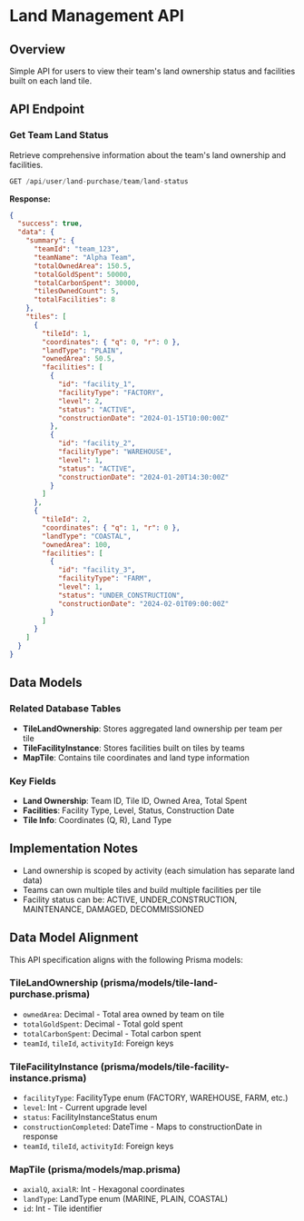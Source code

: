 # Land Management API

## Overview
Simple API for users to view their team's land ownership status and facilities built on each land tile.

## API Endpoint

### Get Team Land Status
Retrieve comprehensive information about the team's land ownership and facilities.

```typescript
GET /api/user/land-purchase/team/land-status
```

**Response:**
```json
{
  "success": true,
  "data": {
    "summary": {
      "teamId": "team_123",
      "teamName": "Alpha Team",
      "totalOwnedArea": 150.5,
      "totalGoldSpent": 50000,
      "totalCarbonSpent": 30000,
      "tilesOwnedCount": 5,
      "totalFacilities": 8
    },
    "tiles": [
      {
        "tileId": 1,
        "coordinates": { "q": 0, "r": 0 },
        "landType": "PLAIN",
        "ownedArea": 50.5,
        "facilities": [
          {
            "id": "facility_1",
            "facilityType": "FACTORY",
            "level": 2,
            "status": "ACTIVE",
            "constructionDate": "2024-01-15T10:00:00Z"
          },
          {
            "id": "facility_2", 
            "facilityType": "WAREHOUSE",
            "level": 1,
            "status": "ACTIVE",
            "constructionDate": "2024-01-20T14:30:00Z"
          }
        ]
      },
      {
        "tileId": 2,
        "coordinates": { "q": 1, "r": 0 },
        "landType": "COASTAL",
        "ownedArea": 100,
        "facilities": [
          {
            "id": "facility_3",
            "facilityType": "FARM",
            "level": 1,
            "status": "UNDER_CONSTRUCTION",
            "constructionDate": "2024-02-01T09:00:00Z"
          }
        ]
      }
    ]
  }
}
```

## Data Models

### Related Database Tables
- **TileLandOwnership**: Stores aggregated land ownership per team per tile
- **TileFacilityInstance**: Stores facilities built on tiles by teams
- **MapTile**: Contains tile coordinates and land type information

### Key Fields
- **Land Ownership**: Team ID, Tile ID, Owned Area, Total Spent
- **Facilities**: Facility Type, Level, Status, Construction Date
- **Tile Info**: Coordinates (Q, R), Land Type

## Implementation Notes
- Land ownership is scoped by activity (each simulation has separate land data)
- Teams can own multiple tiles and build multiple facilities per tile
- Facility status can be: ACTIVE, UNDER_CONSTRUCTION, MAINTENANCE, DAMAGED, DECOMMISSIONED

## Data Model Alignment
This API specification aligns with the following Prisma models:

### TileLandOwnership (prisma/models/tile-land-purchase.prisma)
- `ownedArea`: Decimal - Total area owned by team on tile
- `totalGoldSpent`: Decimal - Total gold spent
- `totalCarbonSpent`: Decimal - Total carbon spent
- `teamId`, `tileId`, `activityId`: Foreign keys

### TileFacilityInstance (prisma/models/tile-facility-instance.prisma)
- `facilityType`: FacilityType enum (FACTORY, WAREHOUSE, FARM, etc.)
- `level`: Int - Current upgrade level
- `status`: FacilityInstanceStatus enum
- `constructionCompleted`: DateTime - Maps to constructionDate in response
- `teamId`, `tileId`, `activityId`: Foreign keys

### MapTile (prisma/models/map.prisma)
- `axialQ`, `axialR`: Int - Hexagonal coordinates
- `landType`: LandType enum (MARINE, PLAIN, COASTAL)
- `id`: Int - Tile identifier